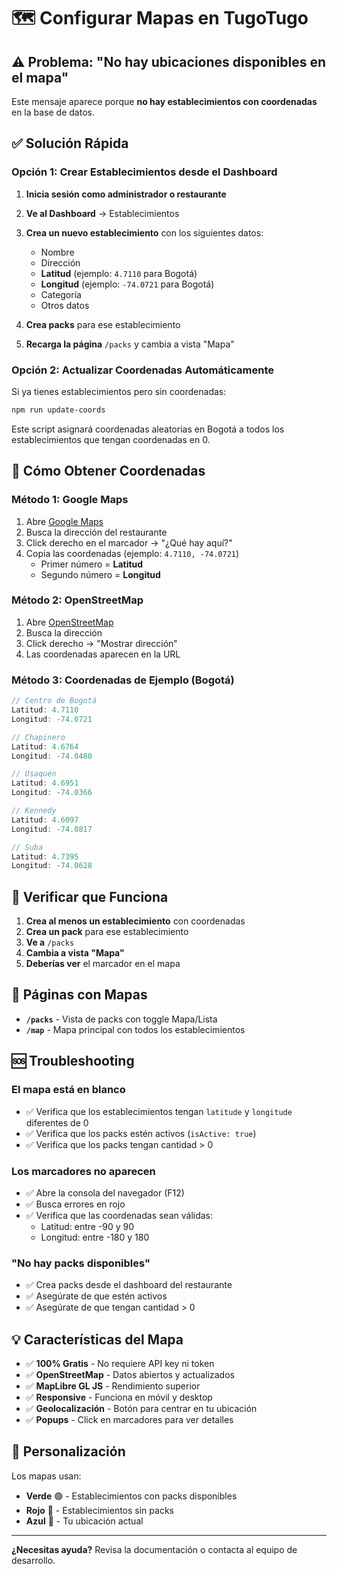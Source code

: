 # 🗺️ Configurar Mapas en TugoTugo

## ⚠️ Problema: "No hay ubicaciones disponibles en el mapa"

Este mensaje aparece porque **no hay establecimientos con coordenadas** en la base de datos.

## ✅ Solución Rápida

### Opción 1: Crear Establecimientos desde el Dashboard

1. **Inicia sesión como administrador o restaurante**
2. **Ve al Dashboard** → Establecimientos
3. **Crea un nuevo establecimiento** con los siguientes datos:
   - Nombre
   - Dirección
   - **Latitud** (ejemplo: `4.7110` para Bogotá)
   - **Longitud** (ejemplo: `-74.0721` para Bogotá)
   - Categoría
   - Otros datos

4. **Crea packs** para ese establecimiento
5. **Recarga la página** `/packs` y cambia a vista "Mapa"

### Opción 2: Actualizar Coordenadas Automáticamente

Si ya tienes establecimientos pero sin coordenadas:

```bash
npm run update-coords
```

Este script asignará coordenadas aleatorias en Bogotá a todos los establecimientos que tengan coordenadas en 0.

## 📍 Cómo Obtener Coordenadas

### Método 1: Google Maps
1. Abre [Google Maps](https://maps.google.com)
2. Busca la dirección del restaurante
3. Click derecho en el marcador → "¿Qué hay aquí?"
4. Copia las coordenadas (ejemplo: `4.7110, -74.0721`)
   - Primer número = **Latitud**
   - Segundo número = **Longitud**

### Método 2: OpenStreetMap
1. Abre [OpenStreetMap](https://www.openstreetmap.org)
2. Busca la dirección
3. Click derecho → "Mostrar dirección"
4. Las coordenadas aparecen en la URL

### Método 3: Coordenadas de Ejemplo (Bogotá)

```javascript
// Centro de Bogotá
Latitud: 4.7110
Longitud: -74.0721

// Chapinero
Latitud: 4.6764
Longitud: -74.0480

// Usaquén
Latitud: 4.6951
Longitud: -74.0366

// Kennedy
Latitud: 4.6097
Longitud: -74.0817

// Suba
Latitud: 4.7395
Longitud: -74.0628
```

## 🔧 Verificar que Funciona

1. **Crea al menos un establecimiento** con coordenadas
2. **Crea un pack** para ese establecimiento
3. **Ve a** `/packs`
4. **Cambia a vista "Mapa"**
5. **Deberías ver** el marcador en el mapa

## 📱 Páginas con Mapas

- **`/packs`** - Vista de packs con toggle Mapa/Lista
- **`/map`** - Mapa principal con todos los establecimientos

## 🆘 Troubleshooting

### El mapa está en blanco
- ✅ Verifica que los establecimientos tengan `latitude` y `longitude` diferentes de 0
- ✅ Verifica que los packs estén activos (`isActive: true`)
- ✅ Verifica que los packs tengan cantidad > 0

### Los marcadores no aparecen
- ✅ Abre la consola del navegador (F12)
- ✅ Busca errores en rojo
- ✅ Verifica que las coordenadas sean válidas:
  - Latitud: entre -90 y 90
  - Longitud: entre -180 y 180

### "No hay packs disponibles"
- ✅ Crea packs desde el dashboard del restaurante
- ✅ Asegúrate de que estén activos
- ✅ Asegúrate de que tengan cantidad > 0

## 💡 Características del Mapa

- ✅ **100% Gratis** - No requiere API key ni token
- ✅ **OpenStreetMap** - Datos abiertos y actualizados
- ✅ **MapLibre GL JS** - Rendimiento superior
- ✅ **Responsive** - Funciona en móvil y desktop
- ✅ **Geolocalización** - Botón para centrar en tu ubicación
- ✅ **Popups** - Click en marcadores para ver detalles

## 🎨 Personalización

Los mapas usan:
- **Verde** 🟢 - Establecimientos con packs disponibles
- **Rojo** 🔴 - Establecimientos sin packs
- **Azul** 🔵 - Tu ubicación actual

---

**¿Necesitas ayuda?** Revisa la documentación o contacta al equipo de desarrollo.

